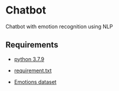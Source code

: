 # Chatbot

Chatbot with emotion recognition using NLP

## Requirements

- [python 3.7.9](https://www.python.org/downloads/release/python-379/)

- [requirement.txt](./requirements.txt)

- [Emotions dataset](https://www.kaggle.com/datasets/praveengovi/emotions-dataset-for-nlp)
